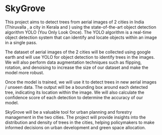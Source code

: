 # SkyGrove

This project aims to detect trees from aerial images of 2 cities in India (Thiruvalla , a city in Kerala and ) using the state-of-the-art object detection algorithm YOLO (You Only Look Once). The YOLO algorithm is a real-time object detection system that can identify and locate objects within an image in a single pass.

The dataset of aerial images of the 2 cities will be collected using google earth and will use YOLO for object detection to identify trees in the images. We will also perform data augmentation techniques such as flipping, rotation, and denoising to increase the size of our dataset and make the model more robust.

Once the model is trained, we will use it to detect trees in new aerial images / unseen data. The output will be a bounding box around each detected tree, indicating its location within the image. We will also calculate the confidence score of each detection to determine the accuracy of our model.

SkyGrove will be a valuable tool for urban planning and forestry management in the two cities. The project will provide insights into the distribution and density of trees in the cities, helping policymakers to make informed decisions on urban development and green space allocation.
